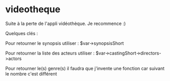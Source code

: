 # videotheque
Suite à la perte de l'appli vidéothèque. Je recommence :)



Quelques clés : 

Pour retourner le synopsis utiliser : $var->synopsisShort

Pour retourner la liste des acteurs utiliser : $var->castingShort->directors->actors

Pour retourner le(s) genre(s) il faudra que j'invente une fonction car suivant le nombre c'est différent



